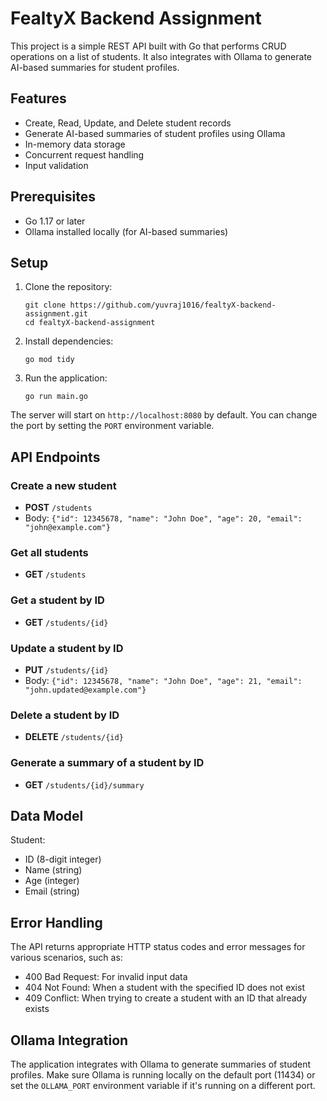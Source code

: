 # FealtyX Backend Assignment

This project is a simple REST API built with Go that performs CRUD operations on a list of students. It also integrates with Ollama to generate AI-based summaries for student profiles.

## Features

- Create, Read, Update, and Delete student records
- Generate AI-based summaries of student profiles using Ollama
- In-memory data storage
- Concurrent request handling
- Input validation

## Prerequisites

- Go 1.17 or later
- Ollama installed locally (for AI-based summaries)

## Setup

1. Clone the repository:
   ```
   git clone https://github.com/yuvraj1016/fealtyX-backend-assignment.git
   cd fealtyX-backend-assignment
   ```

2. Install dependencies:
   ```
   go mod tidy
   ```

3. Run the application:
   ```
   go run main.go
   ```

The server will start on `http://localhost:8080` by default. You can change the port by setting the `PORT` environment variable.

## API Endpoints

### Create a new student
- **POST** `/students`
- Body: `{"id": 12345678, "name": "John Doe", "age": 20, "email": "john@example.com"}`

### Get all students
- **GET** `/students`

### Get a student by ID
- **GET** `/students/{id}`

### Update a student by ID
- **PUT** `/students/{id}`
- Body: `{"id": 12345678, "name": "John Doe", "age": 21, "email": "john.updated@example.com"}`

### Delete a student by ID
- **DELETE** `/students/{id}`

### Generate a summary of a student by ID
- **GET** `/students/{id}/summary`

## Data Model

Student:
- ID (8-digit integer)
- Name (string)
- Age (integer)
- Email (string)

## Error Handling

The API returns appropriate HTTP status codes and error messages for various scenarios, such as:
- 400 Bad Request: For invalid input data
- 404 Not Found: When a student with the specified ID does not exist
- 409 Conflict: When trying to create a student with an ID that already exists

## Ollama Integration

The application integrates with Ollama to generate summaries of student profiles. Make sure Ollama is running locally on the default port (11434) or set the `OLLAMA_PORT` environment variable if it's running on a different port.
